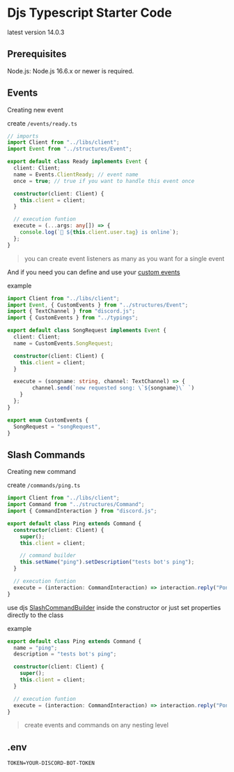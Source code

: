 # Djs Typescript Starter Code

latest version 14.0.3

## Prerequisites

Node.js: Node.js 16.6.x or newer is required.

## Events

Creating new event

create `/events/ready.ts`

```ts
// imports
import Client from "../libs/client";
import Event from "../structures/Event";

export default class Ready implements Event {
  client: Client;
  name = Events.ClientReady; // event name
  once = true; // true if you want to handle this event once

  constructor(client: Client) {
    this.client = client;
  }

  // execution funtion
  execute = (...args: any[]) => {
    console.log(`🚀 ${this.client.user.tag} is online`);
  };
}
```

> you can create event listeners as many as you want for a single event

And if you need you can define and use your [custom events](./src/structures/Event.ts)

example

```ts
import Client from "../libs/client";
import Event, { CustomEvents } from "../structures/Event";
import { TextChannel } from "discord.js";
import { CustomEvents } from "../typings";

export default class SongRequest implements Event {
  client: Client;
  name = CustomEvents.SongRequest;

  constructor(client: Client) {
    this.client = client;
  }

  execute = (songname: string, channel: TextChannel) => {
        channel.send(`new requested song: \`${songname}\` `)
    }
  };
}
```

```ts
export enum CustomEvents {
  SongRequest = "songRequest",
}
```

## Slash Commands

Creating new command

create `/commands/ping.ts`

```ts
import Client from "../libs/client";
import Command from "../structures/Command";
import { CommandInteraction } from "discord.js";

export default class Ping extends Command {
  constructor(client: Client) {
    super();
    this.client = client;

    // command builder
    this.setName("ping").setDescription("tests bot's ping");
  }

  // execution funtion
  execute = (interaction: CommandInteraction) => interaction.reply("Pong");
}
```

use djs [SlashCommandBuilder](https://discord.js.org/#/docs/builders/main/class/SlashCommandBuilder) inside the constructor or just set properties directly to the class

example

```ts
export default class Ping extends Command {
  name = "ping";
  description = "tests bot's ping";

  constructor(client: Client) {
    super();
    this.client = client;
  }

  // execution funtion
  execute = (interaction: CommandInteraction) => interaction.reply("Pong");
}
```

> create events and commands on any nesting level

## .env

```
TOKEN=YOUR-DISCORD-BOT-TOKEN
```
